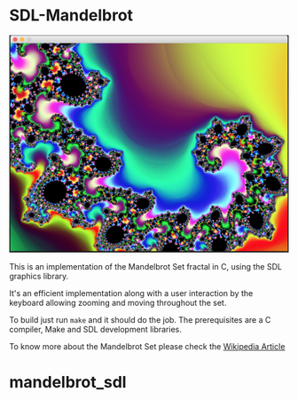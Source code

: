 # SDL-Mandelbrot

![screenshot](screenshot.png "Screenshot")

This is an implementation of the Mandelbrot Set fractal in C, using the SDL
graphics library.

It's an efficient implementation along with a user interaction by the keyboard
allowing zooming and moving throughout the set.

To build just run `make` and it should do the job. The prerequisites are a C
compiler, Make and SDL development libraries.

To know more about the Mandelbrot Set please check the [Wikipedia
Article](http://en.wikipedia.org/wiki/Mandelbrot_Set)

# mandelbrot_sdl
